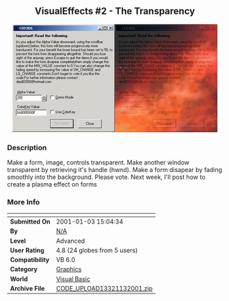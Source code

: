 ﻿<div align="center">

## VisualEffects \#2 \- The Transparency

<img src="PIC2001131015558262.jpg">
</div>

### Description



Make a form, image, controls transparent. Make another window transparent by retrieving it's handle (hwnd). Make a form disapear by fading smoothly into the background. Please vote. Next week, I'll post how to create a plasma effect on forms
 
### More Info
 


<span>             |<span>
---                |---
**Submitted On**   |2001-01-03 15:04:34
**By**             |[N/A](https://github.com/Planet-Source-Code/PSCIndex/blob/master/ByAuthor/empty.md)
**Level**          |Advanced
**User Rating**    |4.8 (24 globes from 5 users)
**Compatibility**  |VB 6\.0
**Category**       |[Graphics](https://github.com/Planet-Source-Code/PSCIndex/blob/master/ByCategory/graphics__1-46.md)
**World**          |[Visual Basic](https://github.com/Planet-Source-Code/PSCIndex/blob/master/ByWorld/visual-basic.md)
**Archive File**   |[CODE\_UPLOAD13321132001\.zip](https://github.com/Planet-Source-Code/visualeffects-2-the-transparency__1-14078/archive/master.zip)








